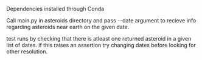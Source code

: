 Dependencies installed through Conda

Call main.py in asteroids directory and pass --date argument to recieve info
regarding asteroids near earth on the given date.

test runs by checking that there is atleast one returned asteroid in a given list of dates.
if this raises an assertion try changing dates before looking for other resolution.